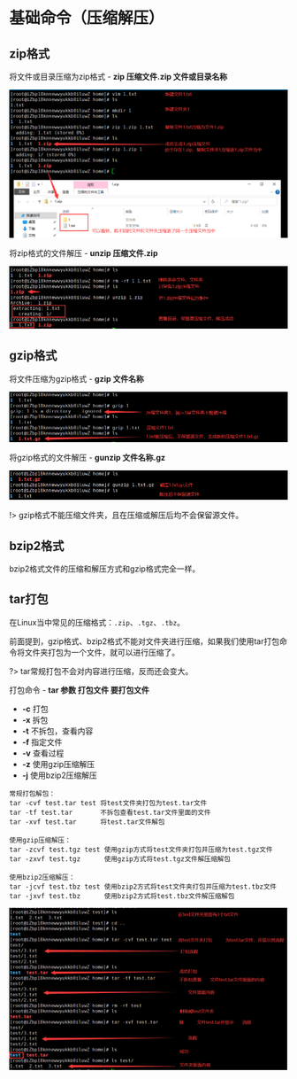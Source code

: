 # 基础命令（压缩解压）

## zip格式

将文件或目录压缩为zip格式 - **zip 压缩文件.zip 文件或目录名称**

![QQ截图20210831010856](Image/QQ截图20210831010856.png)

将zip格式的文件解压 - **unzip 压缩文件.zip**

![QQ截图20210831011404](Image/QQ截图20210831011404.png)

## gzip格式

将文件压缩为gzip格式 - **gzip 文件名称**

![QQ截图20210831012442](Image/QQ截图20210831012442.png)

将gzip格式的文件解压 - **gunzip 文件名称.gz**

![QQ截图20210831013042](Image/QQ截图20210831013042.png)

!> gzip格式不能压缩文件夹，且在压缩或解压后均不会保留源文件。

## bzip2格式

bzip2格式文件的压缩和解压方式和gzip格式完全一样。

## tar打包

在Linux当中常见的压缩格式：`.zip`、`.tgz`、`.tbz`。

前面提到，gzip格式、bzip2格式不能对文件夹进行压缩，如果我们使用tar打包命令将文件夹打包为一个文件，就可以进行压缩了。

?> tar常规打包不会对内容进行压缩，反而还会变大。

打包命令 - **tar 参数 打包文件 要打包文件**

- **-c** 打包
- **-x** 拆包
- **-t** 不拆包，查看内容
- **-f** 指定文件
- **-v** 查看过程
- **-z** 使用gzip压缩解压
- **-j** 使用bzip2压缩解压

```
常规打包解包：
tar -cvf test.tar test 将test文件夹打包为test.tar文件
tar -tf test.tar       不拆包查看test.tar文件里面的文件
tar -xvf test.tar      将test.tar文件解包

使用gzip压缩解压：
tar -zcvf test.tgz test 使用gzip方式将test文件夹打包并压缩为test.tgz文件
tar -zxvf test.tgz      使用gzip方式将test.tgz文件解压缩解包

使用bzip2压缩解压：
tar -jcvf test.tbz test 使用bzip2方式将test文件夹打包并压缩为test.tbz文件
tar -jxvf test.tbz      使用bzip2方式将test.tbz文件解压缩解包
```

![QQ截图20210901011137](Image/QQ截图20210901011137.png)









